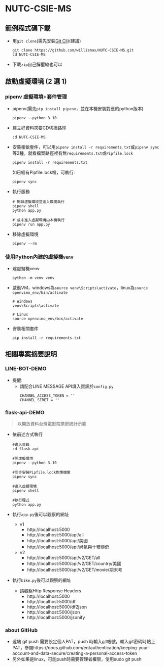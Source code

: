 # NUTC-CSIE-MS

## 範例程式碼下載
  - 用`git clone`(需先安裝[Git Cli](https://git-scm.com/))(建議)

    ```
    git clone https://github.com/willismax/NUTC-CSIE-MS.git
    cd NUTC-CSIE-MS
    ```
  - 下載`zip`自己解壓縮也可以
  
## 啟動虛擬環境 (2 選 1)

### pipenv 虛擬環境+套件管理
  - pipenv(需先`pip install pipenv`，並在本機安裝對應的python版本)
    ```
    pipenv --python 3.10
    ```
    
  - 建立好資料夾要CD切換路徑
    ```
    cd NUTC-CSIE-MS
    ```
  
  - 安裝相依套件，可以用`pipenv install -r requirements.txt`或`pipenv sync`等2種，就看檔案路徑裡有無`requirements.txt`或`Pipfile.lock`

    ```
    pipenv install -r requirements.txt
    ```
    如已經有Pipfile.lock檔，可執行:
    ```
    pipenv sync
    ```

- 執行服務
    ```
    # 開啟虛擬環境並進入環境執行
    pipenv shell
    python app.py
    
    # 或未進入虛擬環境由本機執行
    pipenv run app.py
    ```
    
- 移除虛擬環境
    ```
    pipenv --rm
    ```
### 使用Python內建的虛擬機`venv`

- 建虛擬機venv
  ```
  python -m venv venv
  ```
- 啟動VM，windows為`source venv\Scripts\activate`，linux為`source openvino_env/bin/activate`
  ```
  # Windows
  venv\Scripts\activate
  
  # Linux
  source openvino_env/bin/activate
  ```
- 安裝相關套件
  ```
  pip install -r requirements.txt
  ```

## 相關專案摘要說明

### LINE-BOT-DEMO

- 提醒:
    - 請配合LINE MESSAGE API填入資訊於`config.py`
        ```
        CHANNEL_ACCESS_TOKEN = ''
        CHANNEL_SERET = ''
        ```

### flask-api-DEMO

> 以開放資料台灣電影院票房統計示範

- 依前述方式執行
    ```
    #進入目錄
    cd flask-api

    #開虛擬環境
    pipenv --python 3.10

    #同步安裝Pipfile.lock對應檔案
    pipenv sync 

    #進入虛擬環境
    pipenv shell 
    
    #執行程式
    python app.py 
    ```
- 執行`app.py`後可以觀察的網址
    - v1
        - http://localhost:5000
        - http://localhost:5000/api/all
        - http://localhost:5000/api/美國
        - http://localhost:5000/api/尚氣與十環傳奇
    - v2
        - http://localhost:5000/api/v2/GET/all
        - http://localhost:5000/api/v2/GET/country/美國
        - http://localhost:5000/api/v2/GET/movie/期末考

- 執行`bike.py`後可以觀察的網址
    - 請觀察Http Response Headers
        - http://localhost:5000
        - http://localhost:5000/df
        - http://localhost:5000/df2json
        - http://localhost:5000/json
        - http://localhost:5000/jsonify

### about GitHub
- 遠端 git push 需要設定個人PAT，push 時輸入git帳號，輸入git密碼時貼上PAT，參閱https://docs.github.com/en/authentication/keeping-your-account-and-data-secure/creating-a-personal-access-token
- 另外如果是linux，可能push時需要管理者權限，使用sudo git push
